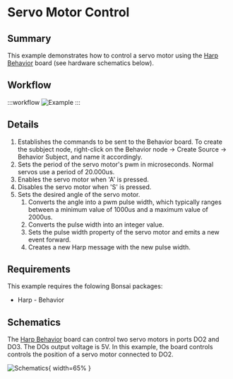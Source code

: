 # Servo Motor Control


## Summary
This example demonstrates how to control a servo motor using the [Harp Behavior](https://harp-tech.org/api/Harp.Behavior.html) board (see hardware schematics below). 


## Workflow
:::workflow
![Example](~/workflows/HarpExamples/BehaviorBoard/ServoMotorControl/ServoMotorControl.bonsai)
:::



## Details
1. Establishes the commands to be sent to the Behavior board. To create the subbject node, right-click on the Behavior node -> Create Source -> Behavior Subject, and name it accordingly. 
2. Sets the period of the servo motor's pwm in microseconds. Normal servos use a period of 20.000us.
3. Enables the servo motor when 'A' is pressed. 
4. Disables the servo motor when 'S' is pressed.
5. Sets the desired angle of the servo motor. 
    1. Converts the angle into a pwm pulse width, which typically ranges between a minimum value of 1000us and a maximum value of 2000us. 
    2. Converts the pulse width into an integer value.
    3. Sets the pulse width property of the servo motor and emits a new event forward.
    4. Creates a new Harp message with the new pulse width. 

## Requirements
This example requires the folowing Bonsai packages:
- Harp - Behavior


## Schematics
The [Harp Behavior](https://harp-tech.org/api/Harp.Behavior.html) board can control two servo motors in ports DO2 and DO3. The DOs output voltage is 5V. In this example, the board controls controls the position of a servo motor connected to DO2. 

![Schematics](./ServoMotorControl.png){ width=65% }







